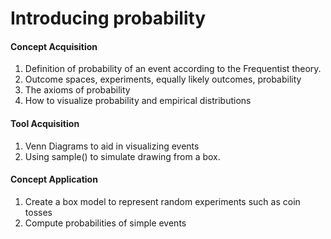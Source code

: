 # Introducing probability

#### Concept Acquisition

1. Definition of probability of an event according to the Frequentist theory.
2. Outcome spaces, experiments, equally likely outcomes, probability
3. The axioms of probability
4. How to visualize probability and empirical distributions

#### Tool Acquisition

1. Venn Diagrams to aid in visualizing events
2. Using sample() to simulate drawing from a box. 


#### Concept Application

1. Create a box model to represent random experiments such as coin tosses
2. Compute probabilities of simple events
